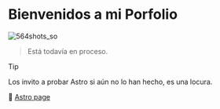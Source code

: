 # Bienvenidos a mi Porfolio

![564shots_so](https://github.com/daniel-agudelo21/portfolio-v3/assets/121839984/c30144da-d2f9-4371-8cbb-5b560bfdf39c)

> Está todavía en proceso.

> [!TIP]
> Los invito a probar Astro si aún no lo han hecho, es una locura.

🔗 [Astro page](https://docs.astro.build/en/getting-started/)
